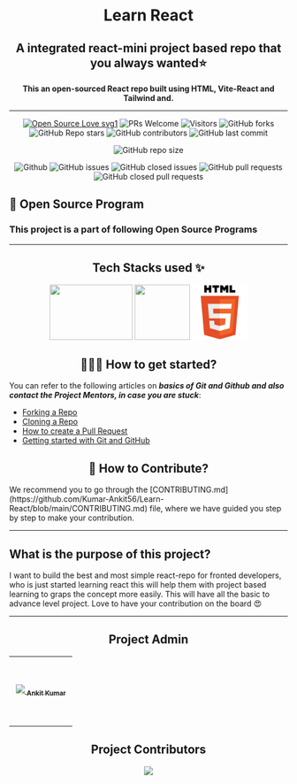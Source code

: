 <h1 align='center'>Learn React</h1>
<h2 align='center'>A integrated react-mini project based repo that you always wanted⭐</h2>
<p align='center'> <b>This an open-sourced React repo built using HTML, Vite-React and Tailwind and.</b><p>

 <hr>
 
 
 <div align="center">
 <p>

[![Open Source Love svg1](https://badges.frapsoft.com/os/v1/open-source.svg?v=103)](https://github.com/ellerbrock/open-source-badges/)
![PRs Welcome](https://img.shields.io/badge/PRs-welcome-brightgreen.svg?style=flat)
![Visitors](https://api.visitorbadge.io/api/visitors?path=Kumar-Ankit56%2FLearn-React%20&countColor=%23263759&style=flat)
![GitHub forks](https://img.shields.io/github/forks/Kumar-Ankit56/Learn-React)
![GitHub Repo stars](https://img.shields.io/github/stars/Kumar-Ankit56/Learn-React)
![GitHub contributors](https://img.shields.io/github/contributors/Kumar-Ankit56/Learn-React)
![GitHub last commit](https://img.shields.io/github/last-commit/Kumar-Ankit56/Learn-React)
  
![GitHub repo size](https://img.shields.io/github/repo-size/Kumar-Ankit56/Learn-React)

![Github](https://img.shields.io/github/license/Kumar-Ankit56/Learn-React)
![GitHub issues](https://img.shields.io/github/issues/Kumar-Ankit56/Learn-React)
![GitHub closed issues](https://img.shields.io/github/issues-closed-raw/Kumar-Ankit56/Learn-React)
![GitHub pull requests](https://img.shields.io/github/issues-pr/Kumar-Ankit56/Learn-React)
![GitHub closed pull requests](https://img.shields.io/github/issues-pr-closed/Kumar-Ankit56/Learn-React)
 </p>
</div>

## 📌 Open Source Program

 ### This project is a part of following Open Source Programs

---
<h2 align= center> Tech Stacks used ✨ </h2>
<p align="center">
 <a href="https://www.linkpicture.com/view.php?img=LPic63e32adcd00e71224902955"><img src="https://www.linkpicture.com/q/3225711ab19515c08270261f189d98b0-removebg-preview-1.png" width="150" height="100" type="image"></a>
 <a href='https://www.linkpicture.com/view.php?img=LPic63e32baf49ad4662577046'><img src='https://www.linkpicture.com/q/Tailwind-CSS-removebg-preview.png' width="100" height="100" type='image'></a>
    <a href="https://www.W3schools.com/html/" target="_blank" rel="noreferrer"><img src="https://raw.githubusercontent.com/devicons/devicon/master/icons/html5/html5-original-wordmark.svg" alt="html5" width="100" height="100"/></a>

</p>

<h2 align=center> 👨🏻‍💻 How to get started? </h2> 

You can refer to the following articles on **_basics of Git and Github and also contact the Project Mentors, in case you are stuck_**:

- [Forking a Repo](https://help.github.com/en/github/getting-started-with-github/fork-a-repo)
- [Cloning a Repo](https://help.github.com/en/desktop/contributing-to-projects/creating-a-pull-request)
- [How to create a Pull Request](https://opensource.com/article/19/7/create-pull-request-github)
- [Getting started with Git and GitHub](https://towardsdatascience.com/getting-started-with-git-and-github-6fcd0f2d4ac6)

<h2 align=center> 📝 How to Contribute? </h2>  
We recommend you to go through the [CONTRIBUTING.md](https://github.com/Kumar-Ankit56/Learn-React/blob/main/CONTRIBUTING.md) file, where we have guided you step by step to make your contribution.

---
## What is the purpose of this project?
    

I want to build the best and most simple react-repo for fronted developers, who is just started learning react this will help them with project based learning to graps the concept more easily. This will have all the basic to advance level project. Love to have your contribution on the board 😍

---

<h2 align=center>Project Admin</h2> 
<table align="center">
	<tr >
    <td align="center" width="100" height="120">
            <a href="https://github.com/Kumar-Ankit56">
               <img src='https://www.linkpicture.com/q/profile-pic_8.png'  type='image'>
              <sub><b>Ankit Kumar</b></sub>
            </a>
   </td>
  </tr>
</table>

<h2 align="center"> Project Contributors </h2> 

<div align="center">
    <a href="https://github.com/Kumar-Ankit56/Learn-React/graphs/contributors">
    <img src="https://contrib.rocks/image?repo=Kumar-Ankit56/Learn-React" />
    </a>
</div>
